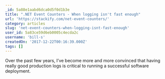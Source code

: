 ```yaml
---
_id: 5a88e1aabd6dca0d5f0d1b3e
title: ".NET Event Counters - When logging isn't fast enough"
url: 'https://stackify.com/net-event-counters/'
category: articles
slug: 'net-event-counters-when-logging-isnt-fast-enough'
user_id: 5a83ce59d6eb0005c4ecda2c
username: 'bill-s'
createdOn: '2017-12-22T00:16:39.000Z'
tags: []
---
```


Over the past few years, I’ve become more and more convinced that having really good production logs is critical to running a successful software deployment. 
